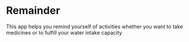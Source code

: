 # Remainder
This app helps you remind yourself of activities whether you want to take medicines or to fulfill your water intake capacity
